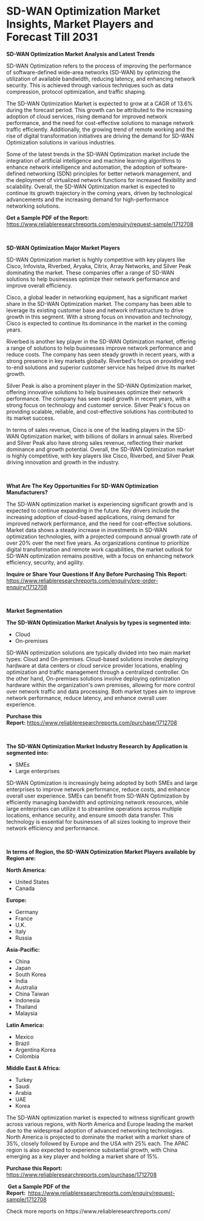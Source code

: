 <p><h1>SD-WAN Optimization Market Insights, Market Players and Forecast Till 2031</h1></p><p><strong>SD-WAN Optimization Market Analysis and Latest Trends</strong></p>
<p><p>SD-WAN Optimization refers to the process of improving the performance of software-defined wide-area networks (SD-WAN) by optimizing the utilization of available bandwidth, reducing latency, and enhancing network security. This is achieved through various techniques such as data compression, protocol optimization, and traffic shaping.</p><p>The SD-WAN Optimization Market is expected to grow at a CAGR of 13.6% during the forecast period. This growth can be attributed to the increasing adoption of cloud services, rising demand for improved network performance, and the need for cost-effective solutions to manage network traffic efficiently. Additionally, the growing trend of remote working and the rise of digital transformation initiatives are driving the demand for SD-WAN Optimization solutions in various industries.</p><p>Some of the latest trends in the SD-WAN Optimization market include the integration of artificial intelligence and machine learning algorithms to enhance network intelligence and automation, the adoption of software-defined networking (SDN) principles for better network management, and the deployment of virtualized network functions for increased flexibility and scalability. Overall, the SD-WAN Optimization market is expected to continue its growth trajectory in the coming years, driven by technological advancements and the increasing demand for high-performance networking solutions.</p></p>
<p><strong>Get a Sample PDF of the Report:&nbsp;</strong> <a href="https://www.reliableresearchreports.com/enquiry/request-sample/1712708">https://www.reliableresearchreports.com/enquiry/request-sample/1712708</a></p>
<p>&nbsp;</p>
<p><strong>SD-WAN Optimization Major Market Players</strong></p>
<p><p>SD-WAN Optimization market is highly competitive with key players like Cisco, Infovista, Riverbed, Aryaka, Citrix, Array Networks, and Silver Peak dominating the market. These companies offer a range of SD-WAN solutions to help businesses optimize their network performance and improve overall efficiency.</p><p>Cisco, a global leader in networking equipment, has a significant market share in the SD-WAN Optimization market. The company has been able to leverage its existing customer base and network infrastructure to drive growth in this segment. With a strong focus on innovation and technology, Cisco is expected to continue its dominance in the market in the coming years.</p><p>Riverbed is another key player in the SD-WAN Optimization market, offering a range of solutions to help businesses improve network performance and reduce costs. The company has seen steady growth in recent years, with a strong presence in key markets globally. Riverbed's focus on providing end-to-end solutions and superior customer service has helped drive its market growth.</p><p>Silver Peak is also a prominent player in the SD-WAN Optimization market, offering innovative solutions to help businesses optimize their network performance. The company has seen rapid growth in recent years, with a strong focus on technology and customer service. Silver Peak's focus on providing scalable, reliable, and cost-effective solutions has contributed to its market success.</p><p>In terms of sales revenue, Cisco is one of the leading players in the SD-WAN Optimization market, with billions of dollars in annual sales. Riverbed and Silver Peak also have strong sales revenue, reflecting their market dominance and growth potential. Overall, the SD-WAN Optimization market is highly competitive, with key players like Cisco, Riverbed, and Silver Peak driving innovation and growth in the industry.</p></p>
<p>&nbsp;</p>
<p><strong>What Are The Key Opportunities For SD-WAN Optimization Manufacturers?</strong></p>
<p><p>The SD-WAN optimization market is experiencing significant growth and is expected to continue expanding in the future. Key drivers include the increasing adoption of cloud-based applications, rising demand for improved network performance, and the need for cost-effective solutions. Market data shows a steady increase in investments in SD-WAN optimization technologies, with a projected compound annual growth rate of over 20% over the next five years. As organizations continue to prioritize digital transformation and remote work capabilities, the market outlook for SD-WAN optimization remains positive, with a focus on enhancing network efficiency, security, and agility.</p></p>
<p><strong>Inquire or Share Your Questions If Any Before Purchasing This Report:</strong> <a href="https://www.reliableresearchreports.com/enquiry/pre-order-enquiry/1712708">https://www.reliableresearchreports.com/enquiry/pre-order-enquiry/1712708</a></p>
<p>&nbsp;</p>
<p><strong>Market Segmentation</strong></p>
<p><strong>The SD-WAN Optimization Market Analysis by types is segmented into:</strong></p>
<p><ul><li>Cloud</li><li>On-premises</li></ul></p>
<p><p>SD-WAN optimization solutions are typically divided into two main market types: Cloud and On-premises. Cloud-based solutions involve deploying hardware at data centers or cloud service provider locations, enabling optimization and traffic management through a centralized controller. On the other hand, On-premises solutions involve deploying optimization hardware within the organization's own premises, allowing for more control over network traffic and data processing. Both market types aim to improve network performance, reduce latency, and enhance overall user experience.</p></p>
<p><strong>Purchase this Report:&nbsp;</strong><a href="https://www.reliableresearchreports.com/purchase/1712708">https://www.reliableresearchreports.com/purchase/1712708</a></p>
<p>&nbsp;</p>
<p><strong>The SD-WAN Optimization Market Industry Research by Application is segmented into:</strong></p>
<p><ul><li>SMEs</li><li>Large enterprises</li></ul></p>
<p><p>SD-WAN Optimization is increasingly being adopted by both SMEs and large enterprises to improve network performance, reduce costs, and enhance overall user experience. SMEs can benefit from SD-WAN Optimization by efficiently managing bandwidth and optimizing network resources, while large enterprises can utilize it to streamline operations across multiple locations, enhance security, and ensure smooth data transfer. This technology is essential for businesses of all sizes looking to improve their network efficiency and performance.</p></p>
<p>&nbsp;</p>
<p><strong>In terms of Region, the SD-WAN Optimization Market Players available by Region are:</strong></p>
<p>
    <p> <strong> North America: </strong>
        <ul>
            <li>United States</li>
            <li>Canada</li>
        </ul>
        </p> 
    <p> <strong> Europe: </strong>
        <ul>
            <li>Germany</li>
            <li>France</li>
            <li>U.K.</li>
            <li>Italy</li>
            <li>Russia</li>
        </ul>
        </p> 
    <p> <strong> Asia-Pacific: </strong>
        <ul>
            <li>China</li>
            <li>Japan</li>
            <li>South Korea</li>
            <li>India</li>
            <li>Australia</li>
            <li>China Taiwan</li>
            <li>Indonesia</li>
            <li>Thailand</li>
            <li>Malaysia</li>
        </ul>
        </p> 
    <p> <strong> Latin America: </strong>
        <ul>
            <li>Mexico</li>
            <li>Brazil</li>
            <li>Argentina Korea</li>
            <li>Colombia</li>
        </ul>
        </p> 
    <p> <strong> Middle East & Africa: </strong>
        <ul>
            <li>Turkey</li>
            <li>Saudi</li>
            <li>Arabia</li>
            <li>UAE</li>
            <li>Korea</li>
        </ul>
    </p>
    </p>
<p><p>The SD-WAN optimization market is expected to witness significant growth across various regions, with North America and Europe leading the market due to the widespread adoption of advanced networking technologies. North America is projected to dominate the market with a market share of 35%, closely followed by Europe and the USA with 25% each. The APAC region is also expected to experience substantial growth, with China emerging as a key player and holding a market share of 15%.</p></p>
<p><strong>Purchase this Report: </strong><a href="https://www.reliableresearchreports.com/purchase/1712708">https://www.reliableresearchreports.com/purchase/1712708</a></p>
<p>&nbsp;<strong>Get a Sample PDF of the Report:&nbsp;&nbsp;</strong><a href="https://www.reliableresearchreports.com/enquiry/request-sample/1712708">https://www.reliableresearchreports.com/enquiry/request-sample/1712708</a></p>
<p><strong></strong></p>
<p>Check more reports on https://www.reliableresearchreports.com/</p>